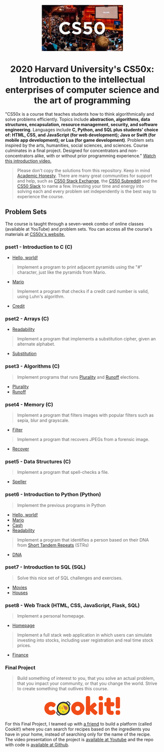 <div align="center">
    <img src="./cs50x-image.jpg" height="150"/>
    <h1><b>2020 Harvard University's CS50x</b>: Introduction to the intellectual enterprises of computer science and the art of programming</h1>
</div>

"CS50x is a course that teaches students how to think algorithmically and solve problems efficiently. Topics include **abstraction, algorithms, data structures, encapsulation, resource management, security, and software engineering**. Languages include **C, Python, and SQL plus students’ choice of: HTML, CSS, and JavaScript (for web development); Java or Swift (for mobile app development); or Lua (for game development)**. Problem sets inspired by the arts, humanities, social sciences, and sciences. Course culminates in a final project. Designed for concentrators and non-concentrators alike, with or without prior programming experience." [Watch this introduction video.](https://youtu.be/3oFAJtFE8YU)

> Please don't copy the solutions from this repository. Keep in mind [Academic Honesty](https://cs50.harvard.edu/x/2020/syllabus/#academic-honesty). There are many great communities for support and help, such as [CS50 Stack Exchange](https://cs50.stackexchange.com/), the [CS50 Subreddit](https://www.reddit.com/r/cs50/) and the [CS50 Slack](http://cs50.edx.org/slack) to name a few. Investing your time and energy into solving each and every problem set independently is the best way to experience the course.

## Problem Sets  
The course is taught through a seven-week combo of online classes (available at YouTube) and problem sets. You can access all the course's materials at [CS50x's website.](https://cs50.harvard.edu/x/2020/)

### pset1 - Introduction to C (C)

- [Hello, world!](pset1/hello/)
> Implement a program to print adjacent pyramids using the "#" character, just like the pyramids from Mario.
- [Mario](pset1/mario/)
> Implement a program that checks if a credit card number is valid, using Luhn's algorithm.
- [Credit](pset1/credit/)

### pset2 - Arrays (C)

- [Readability](pset2/readability/readability.c)
> Implement a program that implements a substitution cipher, given an alternate alphabet.
- [Substitution](pset2/caesar/)

### pset3 - Algorithms (C)

> Implement programs that runs [Plurality](https://en.wikipedia.org/wiki/Plurality_voting) and [Runoff](https://www.ncsl.org/research/elections-and-campaigns/primary-runoff-elections.aspx) elections.

- [Plurality](pset3/plurality/)
- [Runoff](pset3/runoff/)

### pset4 - Memory (C)

> Implement a program that filters images with popular filters such as sepia, blur and grayscale.

- [Filter](pset4/filter/)
> Implement a program that recovers JPEGs from a forensic image.
- [Recover](pset4/recover/)

### pset5 - Data Structures (C)

> Implement a program that spell-checks a file.
- [Speller](pset5/speller/)

### pset6 - Introduction to Python (Python)

> Implement the previous programs in Python
- [Hello, world!](pset6/hello/)
- [Mario](pset6/mario/)
- [Cash](pset6/cash/)
- [Readability](pset6/readability/)
> Implement a program that identifies a person based on their DNA from [Short Tandem Repeats](https://en.wikipedia.org/wiki/STR_analysis) (STRs)
- [DNA](pset6/dna/)

### pset7 - Introduction to SQL (SQL)

> Solve this nice set of SQL challenges and exercises.
- [Movies](pset7/movies)
- [Houses](pset7/houses/roster.py)

### pset8 - Web Track (HTML, CSS, JavaScript, Flask, SQL)

> Implement a personal homepage.
- [Homepage](pset8/homepage)
> Implement a full stack web application in which users can simulate investing into stocks, including user registration and real time stock prices.
- [Finance](pset8/finance)

### Final Project
> Build something of interest to you, that you solve an actual problem, that you impact your community, or that you change the world. Strive to create something that outlives this course.

<div align="center">
  <img src="./final-project-logo.svg" width="250"/>
</div>

For this Final Project, I teamed up with [a friend](github.com/weltonfelix) to build a platform (called Cookit!) where you can search for recipes based on the ingredients you have in your home, instead of searching only for the name of the recipe. The video presentation of the project is [available at Youtube](https://youtu.be/QfpLtNVWxLg) and the repo with code is [available at Github](https://github.com/weltonfelix/cookit).
